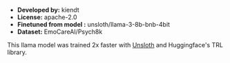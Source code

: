 - **Developed by:** kiendt
- **License:** apache-2.0
- **Finetuned from model :** unsloth/llama-3-8b-bnb-4bit
- **Dataset:** EmoCareAI/Psych8k

This llama model was trained 2x faster with [Unsloth](https://github.com/unslothai/unsloth) and Huggingface's TRL library.
